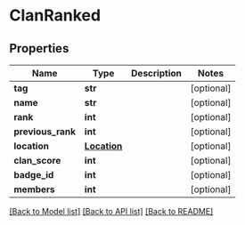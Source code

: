 # ClanRanked

## Properties
Name | Type | Description | Notes
------------ | ------------- | ------------- | -------------
**tag** | **str** |  | [optional] 
**name** | **str** |  | [optional] 
**rank** | **int** |  | [optional] 
**previous_rank** | **int** |  | [optional] 
**location** | [**Location**](Location.md) |  | [optional] 
**clan_score** | **int** |  | [optional] 
**badge_id** | **int** |  | [optional] 
**members** | **int** |  | [optional] 

[[Back to Model list]](../README.md#documentation-for-models) [[Back to API list]](../README.md#documentation-for-api-endpoints) [[Back to README]](../README.md)



